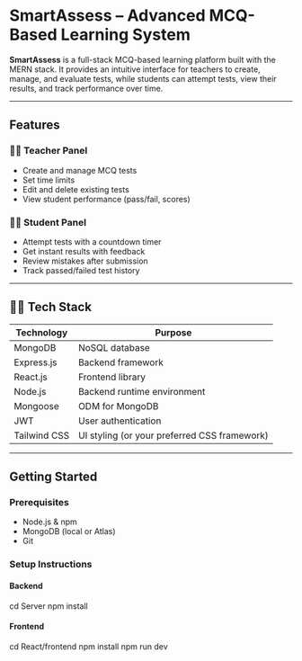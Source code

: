 # SmartAssess – Advanced MCQ-Based Learning System

**SmartAssess** is a full-stack MCQ-based learning platform built with the MERN stack. It provides an intuitive interface for teachers to create, manage, and evaluate tests, while students can attempt tests, view their results, and track performance over time.

---

## Features

### 👨‍🏫 Teacher Panel
- Create and manage MCQ tests
- Set time limits
- Edit and delete existing tests
- View student performance (pass/fail, scores)

### 👨‍🎓 Student Panel
- Attempt tests with a countdown timer
- Get instant results with feedback
- Review mistakes after submission
- Track passed/failed test history

---

## 🧑‍💻 Tech Stack

| Technology   | Purpose                          |
|--------------|----------------------------------|
| MongoDB      | NoSQL database                   |
| Express.js   | Backend framework                |
| React.js     | Frontend library                 |
| Node.js      | Backend runtime environment      |
| Mongoose     | ODM for MongoDB                  |
| JWT          | User authentication              |
| Tailwind CSS | UI styling (or your preferred CSS framework) |

---

## Getting Started

### Prerequisites
- Node.js & npm
- MongoDB (local or Atlas)
- Git

### Setup Instructions

#### Backend
cd Server
npm install

#### Frontend
cd React/frontend
npm install
npm run dev


